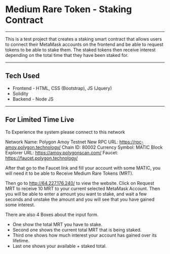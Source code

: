 # Medium Rare Token - Staking Contract

---

This is a test project that creates a staking smart contract that allows users to connect their MetaMask accounts on the frontend and be able to request tokens to be able to stake them. The staked tokens then receive interest depending on the total time that they have been staked for.

---

## Tech Used

* Frontend - HTML, CSS (Bootstrap), JS (Jquery)
* Solidity
* Backend - Node JS

---

## For Limited Time Live
To Experience the system please connect to this network

Network Name: Polygon Amoy Testnet
New RPC URL: https://rpc-amoy.polygon.technology/
Chain ID: 80002
Currency Symbol: MATIC
Block Explorer URL: https://amoy.polygonscan.com/
Faucet: https://faucet.polygon.technology/

After that go to the Faucet link and fill your account with some MATIC, you will need it to be able to Receive Medium Rare Tokens (MRT).

Then go to http://64.227.176.240/ to view the website. Click on Request MRT to receive 10 MRT to your current selected MetaMask Account. Then you will be able to enter a amount you want to stake, and wait a few seconds and unstake the amount and you will see that you have gained some interest.

There are also 4 Boxes about the input form.
* One show the total MRT you have to stake.
* Second one shows the current total MRT that is being staked.
* Third one shows how much interest your account has gained over its lifetime.
* Last one shows your available + staked total.
